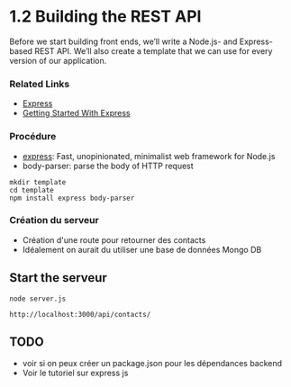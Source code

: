 # 1.2 Building the REST API
Before we start building front ends, we’ll write a Node.js- and Express-based REST API. We’ll also create a template that we can use for every version of our application.

### Related Links
- [Express](http://expressjs.com/)
- [Getting Started With Express](http://code.tutsplus.com/courses/getting-started-with-express)

### Procédure
- [express](http://expressjs.com/): Fast, unopinionated, minimalist web framework for Node.js
- body-parser: parse the body of HTTP request

```
mkdir template
cd template
npm install express body-parser
```
### Création du serveur
- Création d'une route pour retourner des contacts
- Idéalement on aurait du utiliser une base de données Mongo DB

## Start the serveur
```
node server.js

http://localhost:3000/api/contacts/
```

## TODO
- voir si on peux créer un package.json pour les dépendances backend
- Voir le tutoriel sur express js
